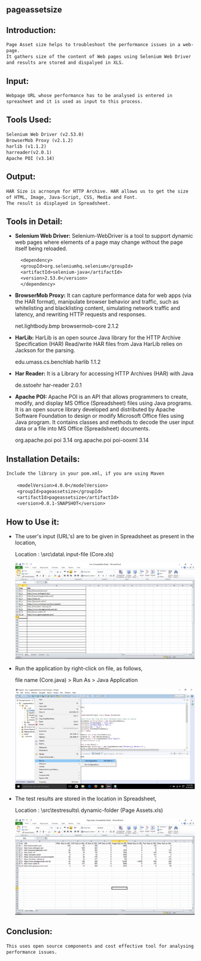 ## pageassetsize

## Introduction:

  	Page Asset size helps to troubleshoot the performance issues in a web-page.
	It gathers size of the content of Web pages using Selenium Web Driver and results are stored and dispalyed in XLS.

## Input:

	Webpage URL whose performance has to be analysed is entered in spreasheet and it is used as input to this process.

## Tools Used:

	Selenium Web Driver (v2.53.0)
	BrowserMob Proxy (v2.1.2)
	harlib (v1.1.2)
	harreader(v2.0.1)
	Apache POI (v3.14)

## Output:

	HAR Size is acrnonym for HTTP Archive. HAR allows us to get the size of HTML, Image, Java-Script, CSS, Media and Font. 
	The result is displayed in Spreadsheet.

## Tools in Detail:

* **Selenium Web Driver:**
	Selenium-WebDriver is a tool to support dynamic web pages where elements of a page may change without the page itself being reloaded.
	
        <dependency>
        <groupId>org.seleniumhq.selenium</groupId>
        <artifactId>selenium-java</artifactId>
        <version>2.53.0</version>
        </dependency>

* **BrowserMob Proxy:**
	It can capture performance data for web apps (via the HAR format), 
	manipulate browser behavior and traffic, 
	such as whitelisting and blacklisting content, 
	simulating network traffic and latency, 
	and rewriting HTTP requests and responses.
	
	<dependency>
	<groupId>net.lightbody.bmp</groupId>
	<artifactId>browsermob-core</artifactId>
	<version>2.1.2</version>
	</dependency>

* **HarLib:**
	HarLib is an open source Java library for the HTTP Archive Specification (HAR)
	Read/write HAR files from Java
	HarLib relies on Jackson for the parsing. 
	
	<dependency>
	<groupId>edu.umass.cs.benchlab</groupId>
	<artifactId>harlib</artifactId>
	<version>1.1.2</version>
	</dependency> 

* **Har Reader:**
	It is a Library for accessing HTTP Archives (HAR) with Java
	
	<dependency>
    	<groupId>de.sstoehr</groupId>
    	<artifactId>har-reader</artifactId>
    	<version>2.0.1</version>
	</dependency>

* **Apache POI:**
	Apache POI is an API that allows programmers to create, modify, and display MS Office (Spreadsheet) files using Java programs.
	It is an open source library developed and distributed by Apache Software Foundation to design or modify Microsoft Office files using Java program. 
	It contains classes and methods to decode the user input data or a file into MS Office (Spreadsheet) documents.
	
	<dependency>
	<groupId>org.apache.poi</groupId>
	<artifactId>poi</artifactId>
	<version>3.14</version>
	</dependency>
	
	<dependency>
	<groupId>org.apache.poi</groupId>
	<artifactId>poi-ooxml</artifactId>
	<version>3.14</version>
	</dependency>

## Installation Details:

	Include the library in your pom.xml, if you are using Maven
	
        <modelVersion>4.0.0</modelVersion>
        <groupId>pageassetsize</groupId>
        <artifactId>pageassetsize</artifactId>
        <version>0.0.1-SNAPSHOT</version>
        
## How to Use it:

* The user's input (URL's) are to be given in Spreadsheet as present in the location,
	
	Location : \src\data\ input-file (Core.xls)
	
	![Input-Snap](https://github.com/zucisystems/pageassetsize/blob/master/images/Input-Snap.PNG)
	
* Run the application by right-click on file, as follows,
	
	file name (Core.java) > Run As > Java Application
	
	![Run Application](https://github.com/zucisystems/pageassetsize/blob/master/images/Run%20Application.jpg)
	
* The test results are stored in the location in Spreadsheet,
	
	Location : \src\testresults\ dynamic-folder (Page Assets.xls)

	![Result-Snap](https://github.com/zucisystems/pageassetsize/blob/master/images/Result-Snap.PNG)
	
## Conclusion:

	This uses open source components and cost effective tool for analysing performance issues.
